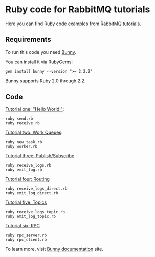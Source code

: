 # Ruby code for RabbitMQ tutorials

Here you can find Ruby code examples from
[RabbitMQ tutorials](http://www.rabbitmq.com/getstarted.html).

## Requirements

To run this code you need [Bunny](http://rubybunny.info).

You can install it via RubyGems:

    gem install bunny --version ">= 2.2.2"

Bunny supports Ruby 2.0 through 2.2.

## Code

[Tutorial one: "Hello World!"](http://www.rabbitmq.com/tutorial-one-ruby.html):

    ruby send.rb
    ruby receive.rb

[Tutorial two: Work Queues](http://www.rabbitmq.com/tutorial-two-ruby.html):

    ruby new_task.rb
    ruby worker.rb

[Tutorial three: Publish/Subscribe](http://www.rabbitmq.com/tutorial-three-ruby.html)

    ruby receive_logs.rb
    ruby emit_log.rb

[Tutorial four: Routing](http://www.rabbitmq.com/tutorial-four-ruby.html)

    ruby receive_logs_direct.rb
    ruby emit_log_direct.rb

[Tutorial five: Topics](http://www.rabbitmq.com/tutorial-five-ruby.html)

    ruby receive_logs_topic.rb
    ruby emit_log_topic.rb

[Tutorial six: RPC](http://www.rabbitmq.com/tutorial-six-ruby.html)

    ruby rpc_server.rb
    ruby rpc_client.rb

To learn more, visit [Bunny documentation](http://rubybunny.info) site.
